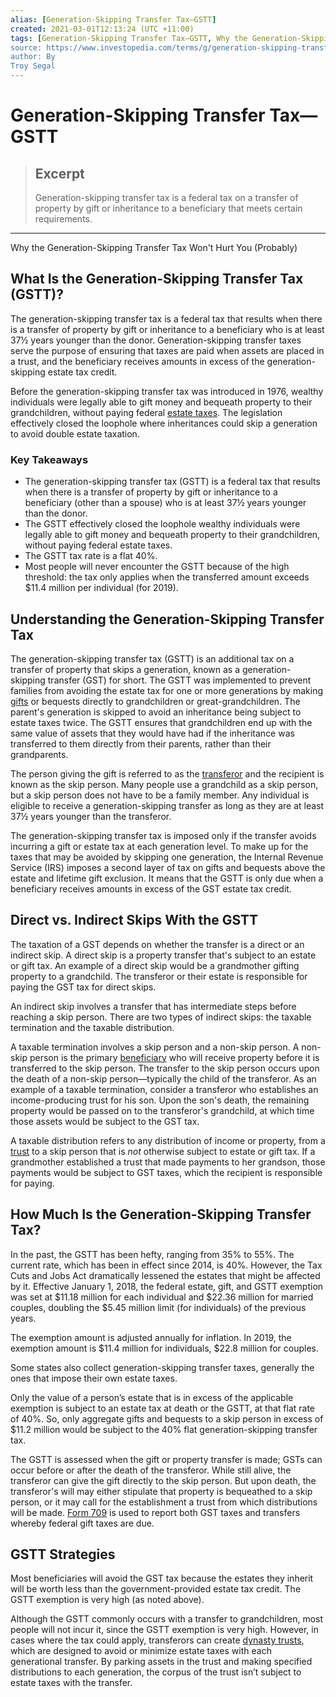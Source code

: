 ```yaml
---
alias: [Generation-Skipping Transfer Tax—GSTT]
created: 2021-03-01T12:13:24 (UTC +11:00)
tags: [Generation-Skipping Transfer Tax—GSTT, Why the Generation-Skipping Transfer Tax Won't Hurt You (Probably)]
source: https://www.investopedia.com/terms/g/generation-skipping-transfer-tax.asp
author: By
Troy Segal
---
```


# Generation-Skipping Transfer Tax—GSTT

> ## Excerpt
> Generation-skipping transfer tax is a federal tax on a transfer of property by gift or inheritance to a beneficiary that meets certain requirements.

---

Why the Generation-Skipping Transfer Tax Won't Hurt You (Probably)
## What Is the Generation-Skipping Transfer Tax (GSTT)?

The generation-skipping transfer tax is a federal tax that results when there is a transfer of property by gift or inheritance to a beneficiary who is at least 37½ years younger than the donor. Generation-skipping transfer taxes serve the purpose of ensuring that taxes are paid when assets are placed in a trust, and the beneficiary receives amounts in excess of the generation-skipping estate tax credit.

Before the generation-skipping transfer tax was introduced in 1976, wealthy individuals were legally able to gift money and bequeath property to their grandchildren, without paying federal [estate taxes](https://www.investopedia.com/terms/e/estatetax.asp). The legislation effectively closed the loophole where inheritances could skip a generation to avoid double estate taxation.

### Key Takeaways

-   The generation-skipping transfer tax (GSTT) is a federal tax that results when there is a transfer of property by gift or inheritance to a beneficiary (other than a spouse) who is at least 37½ years younger than the donor.
-   The GSTT effectively closed the loophole wealthy individuals were legally able to gift money and bequeath property to their grandchildren, without paying federal estate taxes. 
-   The GSTT tax rate is a flat 40%.
-   Most people will never encounter the GSTT because of the high threshold: the tax only applies when the transferred amount exceeds $11.4 million per individual (for 2019).

## Understanding the Generation-Skipping Transfer Tax

The generation-skipping transfer tax (GSTT) is an additional tax on a transfer of property that skips a generation, known as a generation-skipping transfer (GST) for short. The GSTT was implemented to prevent families from avoiding the estate tax for one or more generations by making [gifts](https://www.investopedia.com/terms/g/gift.asp) or bequests directly to grandchildren or great-grandchildren. The parent's generation is skipped to avoid an inheritance being subject to estate taxes twice. The GSTT ensures that grandchildren end up with the same value of assets that they would have had if the inheritance was transferred to them directly from their parents, rather than their grandparents.

The person giving the gift is referred to as the [transferor](https://www.investopedia.com/terms/t/transferor.asp) and the recipient is known as the skip person. Many people use a grandchild as a skip person, but a skip person does not have to be a family member. Any individual is eligible to receive a generation-skipping transfer as long as they are at least 37½ years younger than the transferor.

The generation-skipping transfer tax is imposed only if the transfer avoids incurring a gift or estate tax at each generation level. To make up for the taxes that may be avoided by skipping one generation, the Internal Revenue Service (IRS) imposes a second layer of tax on gifts and bequests above the estate and lifetime gift exclusion. It means that the GSTT is only due when a beneficiary receives amounts in excess of the GST estate tax credit.

## Direct vs. Indirect Skips With the GSTT

The taxation of a GST depends on whether the transfer is a direct or an indirect skip. A direct skip is a property transfer that's subject to an estate or gift tax. An example of a direct skip would be a grandmother gifting property to a grandchild. The transferor or their estate is responsible for paying the GST tax for direct skips.

An indirect skip involves a transfer that has intermediate steps before reaching a skip person. There are two types of indirect skips: the taxable termination and the taxable distribution.

A taxable termination involves a skip person and a non-skip person. A non-skip person is the primary [beneficiary](https://www.investopedia.com/terms/b/beneficiary.asp) who will receive property before it is transferred to the skip person. The transfer to the skip person occurs upon the death of a non-skip person—typically the child of the transferor. As an example of a taxable termination, consider a transferor who establishes an income-producing trust for his son. Upon the son's death, the remaining property would be passed on to the transferor's grandchild, at which time those assets would be subject to the GST tax.

A taxable distribution refers to any distribution of income or property, from a [trust](https://www.investopedia.com/terms/t/trust.asp) to a skip person that is _not_ otherwise subject to estate or gift tax. If a grandmother established a trust that made payments to her grandson, those payments would be subject to GST taxes, which the recipient is responsible for paying.

## How Much Is the Generation-Skipping Transfer Tax?

In the past, the GSTT has been hefty, ranging from 35% to 55%. The current rate, which has been in effect since 2014, is 40%. However, the Tax Cuts and Jobs Act dramatically lessened the estates that might be affected by it. Effective January 1, 2018, the federal estate, gift, and GSTT exemption was set at $11.18 million for each individual and $22.36 million for married couples, doubling the $5.45 million limit (for individuals) of the previous years.

The exemption amount is adjusted annually for inflation. In 2019, the exemption amount is $11.4 million for individuals, $22.8 million for couples.

Some states also collect generation-skipping transfer taxes, generally the ones that impose their own estate taxes.

Only the value of a person’s estate that is in excess of the applicable exemption is subject to an estate tax at death or the GSTT, at that flat rate of 40%. So, only aggregate gifts and bequests to a skip person in excess of $11.2 million would be subject to the 40% flat generation-skipping transfer tax.

The GSTT is assessed when the gift or property transfer is made; GSTs can occur before or after the death of the transferor. While still alive, the transferor can give the gift directly to the skip person. But upon death, the transferor's will may either stipulate that property is bequeathed to a skip person, or it may call for the establishment a trust from which distributions will be made. [Form 709](https://www.investopedia.com/terms/f/form-706-gs-d.asp) is used to report both GST taxes and transfers whereby federal gift taxes are due.

## GSTT Strategies

Most beneficiaries will avoid the GST tax because the estates they inherit will be worth less than the government-provided estate tax credit. The GSTT exemption is very high (as noted above).

Although the GSTT commonly occurs with a transfer to grandchildren, most people will not incur it, since the GSTT exemption is very high. However, in cases where the tax could apply, transferors can create [dynasty trusts](https://www.investopedia.com/terms/d/dynasty-trust.asp), which are designed to avoid or minimize estate taxes with each generational transfer. By parking assets in the trust and making specified distributions to each generation, the corpus of the trust isn’t subject to estate taxes with the transfer.
